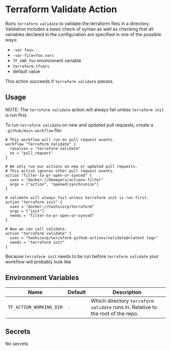# Terraform Validate Action
Runs `terraform validate` to validate the terraform files in a directory.
Validation includes a basic check of syntax as well as checking that all variables declared
in the configuration are specified in one of the possible ways:
* `-var foo=...`
* `-var-file=foo.vars`
* `TF_VAR_foo` environment variable
* `terraform.tfvars`
* default value

This action succeeds if `terraform validate` passes.

## Usage
NOTE: The `terraform validate` action will always fail unless `terraform init` is run first.

To run `terraform validate` on new and updated pull requests, create a `.github/main.workflow` file:
```workflow
# This workflow will run on pull request events.
workflow "Terraform Validate" {
  resolves = "terraform validate"
  on = "pull_request"
}

# We only run our actions on new or updated pull requests.
# This action ignores other pull request events.
action "filter-to-pr-open-or-synced" {
  uses = "docker://bkeepers/actions-filter"
  args = ["action", "opened|synchronize"]
}

# validate will always fail unless terraform init is run first.
action "terraform init" {
  uses = "docker://hashicorp/terraform"
  args = ["init"]
  needs = "filter-to-pr-open-or-synced"
}

# Now we can call validate.
action "terraform validate" {
  uses = "hashicorp/terraform-github-actions/validate@<latest tag>"
  needs = "terraform init"
}
```

Because `terraform init` needs to be run before `terraform validate` your workflow will probably look like

## Environment Variables
| Name                    | Default | Description                                                                     |
|-------------------------|---------|---------------------------------------------------------------------------------|
| `TF_ACTION_WORKING_DIR` | `.`     | Which directory `terraform validate` runs in. Relative to the root of the repo. |

## Secrets
No secrets
